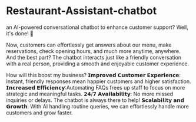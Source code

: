 # Restaurant-Assistant-chatbot

an AI-powered conversational chatbot to enhance customer support? Well, it's done! 🎉

Now, customers can effortlessly get answers about our menu, make reservations, check opening hours, and much more anytime, anywhere. And the best part? The chatbot interacts just like a friendly conversation with a real person, providing a smooth and enjoyable customer experience.

How will this boost my business?
𝗜𝗺𝗽𝗿𝗼𝘃𝗲𝗱 𝗖𝘂𝘀𝘁𝗼𝗺𝗲𝗿 𝗘𝘅𝗽𝗲𝗿𝗶𝗲𝗻𝗰𝗲: Instant, friendly responses mean happier customers and higher satisfaction.
𝗜𝗻𝗰𝗿𝗲𝗮𝘀𝗲𝗱 𝗘𝗳𝗳𝗶𝗰𝗶𝗲𝗻𝗰𝘆:Automating FAQs frees up staff to focus on more strategic and meaningful tasks.
𝟮𝟰/𝟳 𝗔𝘃𝗮𝗶𝗹𝗮𝗯𝗶𝗹𝗶𝘁𝘆: No more missed inquiries or delays. The chatbot is always there to help!
𝗦𝗰𝗮𝗹𝗮𝗯𝗶𝗹𝗶𝘁𝘆 𝗮𝗻𝗱 𝗚𝗿𝗼𝘄𝘁𝗵: With AI handling routine queries, we can effortlessly handle more customers and grow faster.
